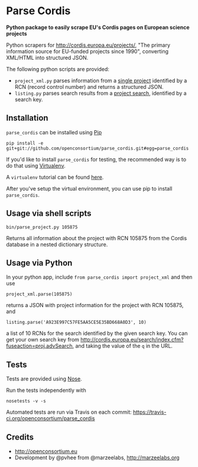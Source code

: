 # Parse Cordis
**Python package to easily scrape EU's Cordis pages on European science projects**

Python scrapers for http://cordis.europa.eu/projects/, "The primary information source for EU-funded projects since 1990", converting XML/HTML into structured JSON.

The following python scripts are provided:

* `project_xml.py` parses information from a [single project](http://cordis.europa.eu/projects/rcn/105875_en.html) identified by a RCN (record control number) and returns a structured JSON.
* `listing.py` parses search results from a [project search](http://cordis.europa.eu/search/index.cfm?fuseaction=proj.advSearch), identified by a search key.

## Installation

`parse_cordis` can be installed using [Pip](http://pip.readthedocs.org/en/latest/index.html)

    pip install -e git+git://github.com/openconsortium/parse_cordis.git#egg=parse_cordis

If you'd like to install `parse_cordis` for testing, the recommended way is to do that using [Virtualenv](http://pypi.python.org/pypi/virtualenv).

A `virtualenv` tutorial can be found [here](http://iamzed.com/2009/05/07/a-primer-on-virtualenv/).

After you've setup the virtual environment, you can use pip to install `parse_cordis`.

## Usage via shell scripts

 
    bin/parse_project.py 105875

Returns all information about the project with RCN 105875 from the Cordis database in a nested dictionary structure.

## Usage via Python

In your python app, include `from parse_cordis import project_xml` and then use

    project_xml.parse(105875)

returns a JSON with project information for the project with RCN 105875, and

    listing.parse('A923E997C57FE5AA5CE5E35BD668A0D3', 10)

a list of 10 RCNs for the search identified by the given search key. You can get your own search key from http://cordis.europa.eu/search/index.cfm?fuseaction=proj.advSearch, and taking the value of the `q` in the URL.


## Tests

Tests are provided using [Nose](https://nose.readthedocs.org/en/latest/).

Run the tests independently with

    nosetests -v -s

Automated tests are run via Travis on each commit: https://travis-ci.org/openconsortium/parse_cordis

## Credits
 
* http://openconsortium.eu
* Development by @pvhee from @marzeelabs, http://marzeelabs.org
